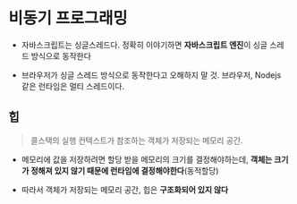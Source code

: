 # 비동기 프로그래밍

- 자바스크립트는 싱글스레드다. 정확히 이야기하면 **자바스크립트 엔진**이 싱글 스레드 방식으로 동작한다

- 브라우저가 싱글 스레드 방식으로 동작한다고 오해하지 말 것. 브라우저, Nodejs 같은 런타임은 멀티 스레드이다.



## 힙

> 콜스택의 실행 컨텍스트가 참조하는 객체가 저장되는 메모리 공간. 

- 메모리에 값을 저장하려면 할당 받을 메모리의 크기를 결정해야하는데, **객체는 크기가 정해져 있지 않기 때문에 런타임에 결정해야한다**(동적할당)

- 따라서 객체가 저장되는 메모리 공간, 힙은 **구조화되어 있지 않다**


